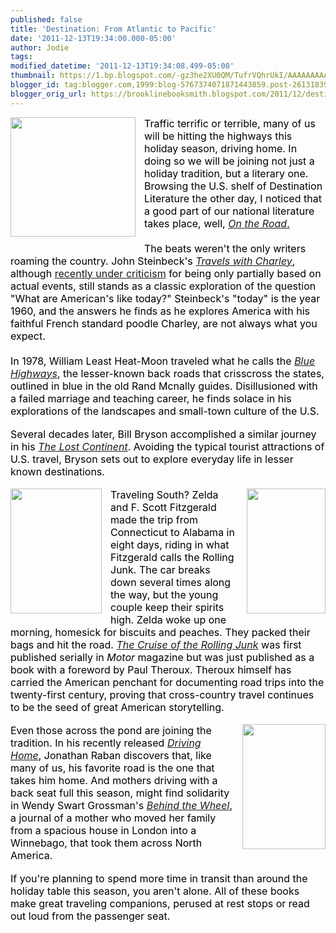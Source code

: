 ```yaml
---
published: false
title: 'Destination: From Atlantic to Pacific'
date: '2011-12-13T19:34:00.000-05:00'
author: Jodie
tags: 
modified_datetime: '2011-12-13T19:34:08.499-05:00'
thumbnail: https://1.bp.blogspot.com/-gz3he2XU0QM/TufrVQhrUkI/AAAAAAAAARE/2i5wrg-xRWc/s72-c/logo2_medium.jpg
blogger_id: tag:blogger.com,1999:blog-5767374071871443859.post-2613183920804447915
blogger_orig_url: https://brooklinebooksmith.blogspot.com/2011/12/destination-from-atlantic-to-pacific.html
---
```


<div class="separator" style="clear: both; text-align: center;"></div><div class="separator" style="border-bottom: medium none; border-left: medium none; border-right: medium none; border-top: medium none; clear: both; text-align: center;"></div><div class="separator" style="clear: both; text-align: center;"></div><div class="separator" style="clear: both; text-align: center;"></div><div style="border-bottom: medium none; border-left: medium none; border-right: medium none; border-top: medium none;"><a href="https://1.bp.blogspot.com/-gz3he2XU0QM/TufrVQhrUkI/AAAAAAAAARE/2i5wrg-xRWc/s1600/logo2_medium.jpg" imageanchor="1" style="clear: left; cssfloat: left; float: left; margin-bottom: 1em; margin-right: 1em;"><img border="0" height="191" oda="true" src="https://1.bp.blogspot.com/-gz3he2XU0QM/TufrVQhrUkI/AAAAAAAAARE/2i5wrg-xRWc/s200/logo2_medium.jpg" width="200" /></a><span style="color: black; font-size: 12pt; mso-bidi-font-size: 10.0pt;">Traffic terrific or terrible, many of us will be hitting the highways this holiday season, driving home. In doing so we will be joining not just a holiday tradition, but a literary one. Browsing the U.S. shelf of Destination Literature the other day, I noticed that a good part of our national literature takes place, well, <a href="https://www.brooklinebooksmith-shop.com/book/9780140042597"><i style="mso-bidi-font-style: normal;">On the Road</i>.</a> </span></div><div class="MsoNormal" style="border-bottom: medium none; border-left: medium none; border-right: medium none; border-top: medium none; margin: 0in 0in 0pt; mso-outline-level: 1;"><span style="color: black; font-size: 12pt; mso-bidi-font-size: 10.0pt;"><span style="mso-tab-count: 1;">&nbsp;&nbsp;&nbsp;&nbsp;&nbsp;&nbsp;&nbsp;&nbsp;&nbsp;&nbsp;&nbsp;</span></span></div><div class="MsoNormal" style="border-bottom: medium none; border-left: medium none; border-right: medium none; border-top: medium none; margin: 0in 0in 0pt; mso-outline-level: 1;"><span style="color: black; font-size: 12pt; mso-bidi-font-size: 10.0pt;"><span style="mso-tab-count: 1;"></span>The beats weren't the only writers roaming the country. John Steinbeck's <i style="mso-bidi-font-style: normal;"><a href="https://www.brooklinebooksmith-shop.com/book/9780142000700">Travels with Charley</a></i>, although <a href="https://www.nytimes.com/2011/04/04/books/steinbecks-travels-with-charley-gets-a-fact-checking.html?pagewanted=all">recently under criticism</a> for being only partially based on actual events, still stands as a classic exploration of the question "What are American's like today?" Steinbeck's "today" is the year 1960, and the answers he finds as he explores America with his faithful French standard poodle Charley, are not always what you expect.</span></div><div class="MsoNormal" style="border-bottom: medium none; border-left: medium none; border-right: medium none; border-top: medium none; margin: 0in 0in 0pt; mso-outline-level: 1;"><span style="color: black; font-size: 12pt; mso-bidi-font-size: 10.0pt;"><span style="mso-tab-count: 1;">&nbsp;&nbsp;&nbsp;&nbsp;&nbsp;&nbsp;&nbsp;&nbsp;&nbsp;&nbsp;&nbsp;</span></span></div><div class="MsoNormal" style="border-bottom: medium none; border-left: medium none; border-right: medium none; border-top: medium none; margin: 0in 0in 0pt; mso-outline-level: 1;"><span style="color: black; font-size: 12pt; mso-bidi-font-size: 10.0pt;"><span style="mso-tab-count: 1;"></span>In 1978, William Least Heat-Moon traveled what he calls the <i style="mso-bidi-font-style: normal;"><a href="https://www.brooklinebooksmith-shop.com/book/9780316353298">Blue Highways</a></i>, the lesser-known back roads that crisscross the states, outlined in blue in the old Rand Mcnally guides. Disillusioned with a failed marriage and teaching career, he finds solace in his explorations of the landscapes and small-town culture of the U.S.<i style="mso-bidi-font-style: normal;"> </i></span></div><div class="MsoNormal" style="border-bottom: medium none; border-left: medium none; border-right: medium none; border-top: medium none; margin: 0in 0in 0pt; mso-outline-level: 1;"><br /></div><div class="MsoNormal" style="border-bottom: medium none; border-left: medium none; border-right: medium none; border-top: medium none; margin: 0in 0in 0pt; mso-outline-level: 1;"><span style="color: black; font-size: 12pt; mso-bidi-font-size: 10.0pt;">Several decades later, Bill Bryson accomplished a similar journey in his <i style="mso-bidi-font-style: normal;"><a href="https://www.brooklinebooksmith-shop.com/book/9780385658614">The Lost Continent</a></i>. Avoiding the typical tourist attractions of U.S. travel, Bryson sets out to explore everyday life in lesser known destinations.</span></div><div class="MsoNormal" style="border-bottom: medium none; border-left: medium none; border-right: medium none; border-top: medium none; margin: 0in 0in 0pt; mso-outline-level: 1;"><br /></div><div class="separator" style="border-bottom: medium none; border-left: medium none; border-right: medium none; border-top: medium none; clear: both; text-align: center;"></div><div class="MsoNormal" style="border-bottom: medium none; border-left: medium none; border-right: medium none; border-top: medium none; margin: 0in 0in 0pt; mso-outline-level: 1;"><a href="https://4.bp.blogspot.com/-3Ot1dUvPu3s/Tufq--o-TpI/AAAAAAAAAQ8/kmrLGFl3q2Y/s1600/fitzgerald_the-cruise-of-the-rolling-junk.jpg" imageanchor="1" style="clear: right; cssfloat: right; float: right; margin-bottom: 1em; margin-left: 1em;"><img border="0" height="200" oda="true" src="https://4.bp.blogspot.com/-3Ot1dUvPu3s/Tufq--o-TpI/AAAAAAAAAQ8/kmrLGFl3q2Y/s200/fitzgerald_the-cruise-of-the-rolling-junk.jpg" width="126" /></a><a href="https://4.bp.blogspot.com/-UXXMZOpMAjw/TufreIz-XlI/AAAAAAAAARM/hSncFFpUcvg/s1600/105507.jpg" imageanchor="1" style="clear: left; cssfloat: left; float: left; margin-bottom: 1em; margin-right: 1em;"><img border="0" height="200" oda="true" src="https://4.bp.blogspot.com/-UXXMZOpMAjw/TufreIz-XlI/AAAAAAAAARM/hSncFFpUcvg/s200/105507.jpg" width="146" /></a><span style="color: black; font-size: 12pt; mso-bidi-font-size: 10.0pt;"></span><span style="color: black; font-size: 12pt; mso-bidi-font-size: 10.0pt;">Traveling South? Zelda and F. Scott Fitzgerald made the trip from Connecticut to Alabama in eight days, riding in what Fitzgerald calls the Rolling Junk. The car breaks down several times along the way, but the young couple keep their spirits high. Zelda woke up one morning, homesick for biscuits and peaches. They packed their bags and hit the road. <i style="mso-bidi-font-style: normal;"><a href="https://www.brooklinebooksmith-shop.com/book/9781843914624">The Cruise of the Rolling Junk</a></i> was first published serially in <i style="mso-bidi-font-style: normal;">Motor</i> magazine but was just published as a book with a foreword by Paul Theroux. Theroux himself has carried the American penchant for documenting road trips into the twenty-first century, proving that cross-country travel continues to be the seed of great American storytelling.</span></div><div class="MsoNormal" style="border-bottom: medium none; border-left: medium none; border-right: medium none; border-top: medium none; margin: 0in 0in 0pt; mso-outline-level: 1;"><br /></div><div class="MsoNormal" style="border-bottom: medium none; border-left: medium none; border-right: medium none; border-top: medium none; margin: 0in 0in 0pt; mso-outline-level: 1;"><a href="https://3.bp.blogspot.com/-EoQzTwmNT7Y/Tufsl9wqFYI/AAAAAAAAARc/mLa_oAV2Rjk/s1600/9780307379917.jpg" imageanchor="1" style="clear: right; cssfloat: right; float: right; margin-bottom: 1em; margin-left: 1em;"><img border="0" height="200" oda="true" src="https://3.bp.blogspot.com/-EoQzTwmNT7Y/Tufsl9wqFYI/AAAAAAAAARc/mLa_oAV2Rjk/s200/9780307379917.jpg" width="133" /></a><span style="color: black; font-size: 12pt; mso-bidi-font-size: 10.0pt;">Even those across the pond are joining the tradition. In his recently released <i style="mso-bidi-font-style: normal;"><a href="https://www.brooklinebooksmith-shop.com/book/9780307379917">Driving Home</a></i>, Jonathan Raban discovers that, like many of us, his favorite road is the one that takes him home. And mothers driving with a back seat full this season, might find solidarity in Wendy Swart Grossman's <i style="mso-bidi-font-style: normal;"><a href="https://www.brooklinebooksmith-shop.com/book/9780615473581">Behind the Wheel</a></i>, a journal of a mother who moved her family from a spacious house in London into a Winnebago, that took them across North America.</span></div><div class="MsoNormal" style="border-bottom: medium none; border-left: medium none; border-right: medium none; border-top: medium none; margin: 0in 0in 0pt; mso-outline-level: 1;"><br /></div><div class="MsoNormal" style="border-bottom: medium none; border-left: medium none; border-right: medium none; border-top: medium none; margin: 0in 0in 0pt; mso-outline-level: 1;"><span style="color: black; font-size: 12pt; mso-bidi-font-size: 10.0pt;">If you're planning to spend more time in transit than around the holiday table this season, you aren't alone. All of these books make great traveling companions, perused at rest stops or read out loud from the passenger seat.</span></div><div class="MsoNormal" style="border-bottom: medium none; border-left: medium none; border-right: medium none; border-top: medium none; margin: 0in 0in 0pt; mso-outline-level: 1;"><span style="color: black; font-size: 12pt; mso-bidi-font-size: 10.0pt;"><span style="mso-tab-count: 1;">&nbsp;&nbsp;&nbsp;&nbsp;&nbsp;&nbsp;&nbsp;&nbsp;&nbsp;&nbsp;&nbsp; </span></span></div><div class="MsoNormal" style="border-bottom: medium none; border-left: medium none; border-right: medium none; border-top: medium none; margin: 0in 0in 0pt; mso-outline-level: 1; text-align: justify;"><br /></div><div style="border-bottom: medium none; border-left: medium none; border-right: medium none; border-top: medium none;"></div>